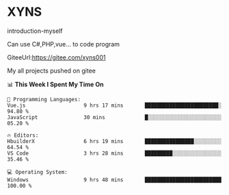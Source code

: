 # XYNS
introduction-myself

Can use C#,PHP,vue... to code program

GiteeUrl:https://gitee.com/xyns001

My all projects pushed on gitee

<!--START_SECTION:waka-->
📊 **This Week I Spent My Time On** 

```text
💬 Programming Languages: 
Vue.js                   9 hrs 17 mins       ████████████████████████░   94.80 % 
JavaScript               30 mins             █░░░░░░░░░░░░░░░░░░░░░░░░   05.20 % 

🔥 Editors: 
HbuilderX                6 hrs 19 mins       ████████████████░░░░░░░░░   64.54 % 
VS Code                  3 hrs 28 mins       █████████░░░░░░░░░░░░░░░░   35.46 % 

💻 Operating System: 
Windows                  9 hrs 48 mins       █████████████████████████   100.00 % 
```


<!--END_SECTION:waka-->
